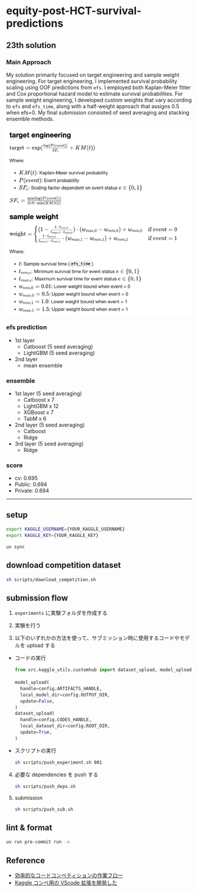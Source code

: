 # equity-post-HCT-survival-predictions

## 23th solution

### Main Approach

My solution primarily focused on target engineering and sample weight engineering. For target engineering, I implemented survival probability scaling using OOF predictions from `efs`. I employed both Kaplan-Meier fitter and Cox proportional hazard model to estimate survival probabilities.
For sample weight engineering, I developed custom weights that vary according to `efs` and `efs_time`, along with a half-weight approach that assigns 0.5 when efs=0.
My final submission consisted of seed averaging and stacking ensemble methods.

![alt text](solution.png)

### efs prediction

- 1st layer
  - Catboost (5 seed averaging)
  - LightGBM (5 seed averaging)
- 2nd layer
  - mean ensemble

### ensemble

- 1st layer (5 seed averaging)
  - Catboost x 7
  - LightGBM x 12
  - XGBoost x 7
  - TabM x 6
- 2nd layer (5 seed averaging)
  - Catboost
  - Ridge
- 3rd layer (5 seed averaging)
  - Ridge

### score

- cv: 0.695
- Public: 0.694
- Private: 0.694

---

## setup

```bash
export KAGGLE_USERNAME={YOUR_KAGGLE_USERNAME}
export KAGGLE_KEY={YOUR_KAGGLE_KEY}
```

```bash
uv sync
```

## download competition dataset

```bash
sh scripts/download_competition.sh
```

## submission flow

1. `experiments` に実験フォルダを作成する

2. 実験を行う

3. 以下のいずれかの方法を使って、サブミッション時に使用するコードやモデルを upload する

- コードの実行

  ```python
  from src.kaggle_utils.customhub import dataset_upload, model_upload

  model_upload(
    handle=config.ARTIFACTS_HANDLE,
    local_model_dir=config.OUTPUT_DIR,
    update=False,
  )
  dataset_upload(
    handle=config.CODES_HANDLE,
    local_dataset_dir=config.ROOT_DIR,
    update=True,
  )
  ```

- スクリプトの実行

  ```bash
  sh scripts/push_experiment.sh 001
  ```

4. 必要な dependencies を push する

   ```sh
   sh scripts/push_deps.sh
   ```

5. submission

   ```sh
   sh scripts/push_sub.sh
   ```

## lint & format

```bash
uv run pre-commit run -a
```

## Reference

- [効率的なコードコンペティションの作業フロー](https://ho.lc/blog/kaggle_code_submission/)
- [Kaggle コンペ用の VScode 拡張を開発した](https://ho.lc/blog/vscode_kaggle_extension/)
